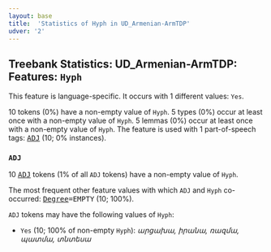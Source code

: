 ```yaml
---
layout: base
title:  'Statistics of Hyph in UD_Armenian-ArmTDP'
udver: '2'
---
```


## Treebank Statistics: UD_Armenian-ArmTDP: Features: `Hyph`

This feature is language-specific.
It occurs with 1 different values: `Yes`.

10 tokens (0%) have a non-empty value of `Hyph`.
5 types (0%) occur at least once with a non-empty value of `Hyph`.
5 lemmas (0%) occur at least once with a non-empty value of `Hyph`.
The feature is used with 1 part-of-speech tags: <tt><a href="hy_armtdp-pos-ADJ.html">ADJ</a></tt> (10; 0% instances).

### `ADJ`

10 <tt><a href="hy_armtdp-pos-ADJ.html">ADJ</a></tt> tokens (1% of all `ADJ` tokens) have a non-empty value of `Hyph`.

The most frequent other feature values with which `ADJ` and `Hyph` co-occurred: <tt><a href="hy_armtdp-feat-Degree.html">Degree</a></tt><tt>=EMPTY</tt> (10; 100%).

`ADJ` tokens may have the following values of `Hyph`:

* `Yes` (10; 100% of non-empty `Hyph`): <em>արցախա, իրանա, ռազմա, պատմա, տնտեսա</em>

